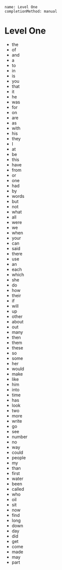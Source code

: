 ```ngMeta
name: Level One
completionMethod: manual
```

# Level One

- the
- of
- and
- a
- to
- in
- is
- you
- that
- it
- he
- was
- for
- on
- are
- as
- with
- his
- they
- I
- at
- be
- this
- have
- from
- or
- one
- had
- by
- words
- but
- not
- what
- all
- were
- we
- when
- your
- can
- said
- there
- use
- an
- each
- which
- she
- do
- how
- their
- if
- will
- up
- other
- about
- out
- many
- then
- them
- these
- so
- some
- her
- would
- make
- like
- him
- into
- time
- has
- look
- two
- more
- write
- go
- see
- number
- no
- way
- could
- people
- my
- than
- first
- water
- been
- called
- who
- oil
- sit
- now
- find
- long
- down
- day
- did
- get
- come
- made
- may
- part
